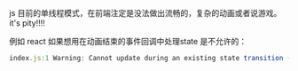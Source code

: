 js 目前的单线程模式，在前端注定是没法做出流畅的，复杂的动画或者说游戏。it's pity!!!!

例如 react 如果想用在动画结束的事件回调中处理state 是不允许的：
```javascript
index.js:1 Warning: Cannot update during an existing state transition (such as within `render`). Render methods should be a pure function of props and state.
```
